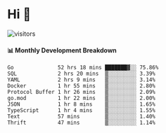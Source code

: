 # Hi 👋
 
![visitors](https://visitor-badge.glitch.me/badge?page_id=sorcererxw.sorcererx)

#### 📊 Monthly Development Breakdown

<!--START_SECTION:waka-->
```text
Go              52 hrs 18 mins ███████▓░░ 75.86%
SQL             2 hrs 20 mins  ▒░░░░░░░░░ 3.39%
YAML            2 hrs 9 mins   ▒░░░░░░░░░ 3.14%
Docker          1 hr 55 mins   ▒░░░░░░░░░ 2.80%
Protocol Buffer 1 hr 26 mins   ▒░░░░░░░░░ 2.09%
go.mod          1 hr 22 mins   ▒░░░░░░░░░ 2.00%
JSON            1 hr 8 mins    ▒░░░░░░░░░ 1.65%
TypeScript      1 hr 4 mins    ▒░░░░░░░░░ 1.55%
Text            57 mins        ▒░░░░░░░░░ 1.40%
Thrift          47 mins        ▒░░░░░░░░░ 1.14%
```
<!--END_SECTION:waka-->
